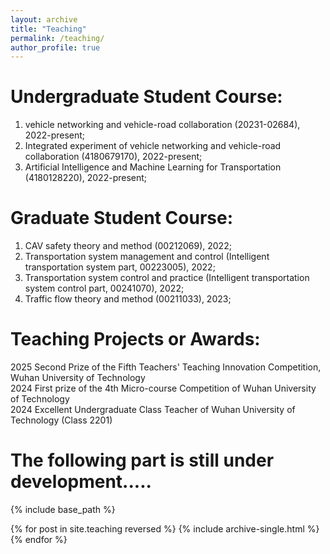 ```yaml
---
layout: archive
title: "Teaching"
permalink: /teaching/
author_profile: true
---
```


# Undergraduate Student Course: 
1. vehicle networking and vehicle-road collaboration (20231-02684), 2022-present; <be>
2. Integrated experiment of vehicle networking and vehicle-road collaboration (4180679170), 2022-present;   <be>   
1. Artificial Intelligence and Machine Learning for Transportation (4180128220), 2022-present;  <br>

# Graduate Student Course: 
1. CAV safety theory and method (00212069), 2022; <br>
2. Transportation system management and control (Intelligent transportation system part, 00223005), 2022;  <br>
3. Transportation system control and practice (Intelligent transportation system control part, 00241070), 2022;  <br>
4. Traffic flow theory and method (00211033), 2023; <be>

# Teaching Projects or Awards:
2025  Second Prize of the Fifth Teachers' Teaching Innovation Competition, Wuhan University of Technology <br>
2024	First prize of the 4th Micro-course Competition of Wuhan University of Technology <br>
2024	Excellent Undergraduate Class Teacher of Wuhan University of Technology (Class 2201) <br>

The following part is still under development.....<br>
======
{% include base_path %}

{% for post in site.teaching reversed %}
  {% include archive-single.html %}
{% endfor %}
